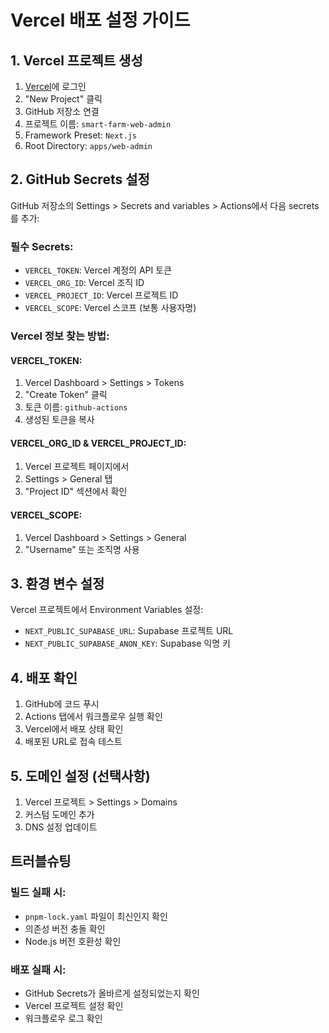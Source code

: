 # Vercel 배포 설정 가이드

## 1. Vercel 프로젝트 생성

1. [Vercel](https://vercel.com)에 로그인
2. "New Project" 클릭
3. GitHub 저장소 연결
4. 프로젝트 이름: `smart-farm-web-admin`
5. Framework Preset: `Next.js`
6. Root Directory: `apps/web-admin`

## 2. GitHub Secrets 설정

GitHub 저장소의 Settings > Secrets and variables > Actions에서 다음 secrets를 추가:

### 필수 Secrets:
- `VERCEL_TOKEN`: Vercel 계정의 API 토큰
- `VERCEL_ORG_ID`: Vercel 조직 ID
- `VERCEL_PROJECT_ID`: Vercel 프로젝트 ID
- `VERCEL_SCOPE`: Vercel 스코프 (보통 사용자명)

### Vercel 정보 찾는 방법:

#### VERCEL_TOKEN:
1. Vercel Dashboard > Settings > Tokens
2. "Create Token" 클릭
3. 토큰 이름: `github-actions`
4. 생성된 토큰을 복사

#### VERCEL_ORG_ID & VERCEL_PROJECT_ID:
1. Vercel 프로젝트 페이지에서
2. Settings > General 탭
3. "Project ID" 섹션에서 확인

#### VERCEL_SCOPE:
1. Vercel Dashboard > Settings > General
2. "Username" 또는 조직명 사용

## 3. 환경 변수 설정

Vercel 프로젝트에서 Environment Variables 설정:

- `NEXT_PUBLIC_SUPABASE_URL`: Supabase 프로젝트 URL
- `NEXT_PUBLIC_SUPABASE_ANON_KEY`: Supabase 익명 키

## 4. 배포 확인

1. GitHub에 코드 푸시
2. Actions 탭에서 워크플로우 실행 확인
3. Vercel에서 배포 상태 확인
4. 배포된 URL로 접속 테스트

## 5. 도메인 설정 (선택사항)

1. Vercel 프로젝트 > Settings > Domains
2. 커스텀 도메인 추가
3. DNS 설정 업데이트

## 트러블슈팅

### 빌드 실패 시:
- `pnpm-lock.yaml` 파일이 최신인지 확인
- 의존성 버전 충돌 확인
- Node.js 버전 호환성 확인

### 배포 실패 시:
- GitHub Secrets가 올바르게 설정되었는지 확인
- Vercel 프로젝트 설정 확인
- 워크플로우 로그 확인
